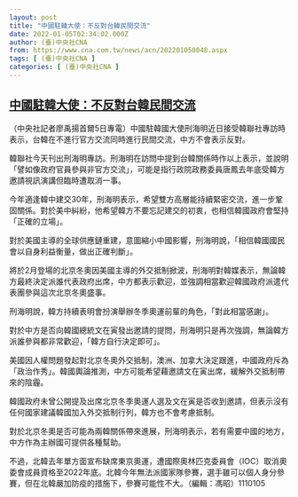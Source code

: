 ```yaml
---
layout: post
title: "中國駐韓大使：不反對台韓民間交流"
date: 2022-01-05T02:34:02.000Z
author: (臺)中央社CNA
from: https://www.cna.com.tw/news/acn/202201050048.aspx
tags: [ (臺)中央社CNA ]
categories: [ (臺)中央社CNA ]
---
```

<!--1641350042000-->
[中國駐韓大使：不反對台韓民間交流](https://www.cna.com.tw/news/acn/202201050048.aspx)
------

<div>
<div></div><div><p>（中央社記者廖禹揚首爾5日專電）中國駐韓國大使刑海明近日接受韓聯社專訪時表示，台韓在不進行官方交流同時進行民間交流，中方不會表示反對。</p><p>韓聯社今天刊出刑海明專訪。刑海明在訪問中提到台韓關係時作以上表示，並說明「譬如像政府官員參與非官方交流」，可能是指行政院政務委員唐鳳去年底受韓方邀請視訊演講但臨時遭取消一事。</p><p>今年適逢韓中建交30年，刑海明表示，希望雙方高層能持續緊密交流，進一步鞏固關係。對於美中糾紛，他希望韓方不要忘記建交的初衷，也相信韓國政府會堅持「正確的立場」。</p><p>對於美國主導的全球供應鏈重建，意圖縮小中國影響，刑海明說，「相信韓國國民會以自身利益衡量，做出正確判斷」。</p><p>將於2月登場的北京冬奧因美國主導的外交抵制掀波，刑海明對韓媒表示，無論韓方最終決定派誰代表政府出席，中方都表示歡迎，並強調相當歡迎韓國政府派遣代表團參與這次北京冬奧盛事。</p><p>刑海明說，韓方持續表明會扮演舉辦冬季奧運前輩的角色，「對此相當感謝」。</p><p>對於中方是否向韓國總統文在寅發出邀請的提問，刑海明只是再次強調，無論韓方派誰參與都非常歡迎，「韓方自行決定即可」。</p><p>美國因人權問題發起對北京冬奧外交抵制，澳洲、加拿大決定跟進，中國政府斥為「政治作秀」。韓國輿論推測，中方可能希望藉邀請文在寅出席，緩解外交抵制帶來的陰霾。</p><p>韓國政府未曾公開提及出席北京冬季奧運人選及文在寅是否收到邀請，但表示沒有任何國家建議韓國加入外交抵制行列，韓方也不會考慮抵制。</p><p>對於北京冬奧是否可能為兩韓關係帶來進展，刑海明表示，若有需要中國的地方，中方作為主辦國可提供各種幫助。</p><p>不過，北韓去年單方面宣布缺席東京奧運，遭國際奧林匹克委員會（IOC）取消奧委會成員資格至2022年底。北韓今年無法派國家隊參賽，選手雖可以個人身分參賽，但在北韓嚴加防疫的措施下，參賽可能性不大。（編輯：馮昭）1110105</p></div>
</div>
